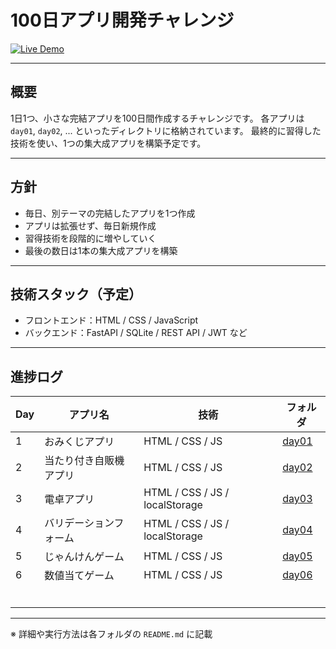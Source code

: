 # 100日アプリ開発チャレンジ

[![Live Demo](https://img.shields.io/badge/%F0%9F%9A%80-LiveDemo-blue?logo=github)](https://rrr-bit00.github.io/100-days-app-challenge/)

---

## 概要

1日1つ、小さな完結アプリを100日間作成するチャレンジです。
各アプリは `day01`, `day02`, ... といったディレクトリに格納されています。
最終的に習得した技術を使い、1つの集大成アプリを構築予定です。

---

## 方針

- 毎日、別テーマの完結したアプリを1つ作成
- アプリは拡張せず、毎日新規作成
- 習得技術を段階的に増やしていく
- 最後の数日は1本の集大成アプリを構築

---

## 技術スタック（予定）

- フロントエンド：HTML / CSS / JavaScript
- バックエンド：FastAPI / SQLite / REST API / JWT など

---

## 進捗ログ

| Day | アプリ名 | 技術 | フォルダ |
|-----|----------|------|----------|
| 1 | おみくじアプリ | HTML / CSS / JS | [day01](./day01) |
| 2 | 当たり付き自販機アプリ | HTML / CSS / JS | [day02](./day02) |
| 3 | 電卓アプリ | HTML / CSS / JS / localStorage | [day03](./day03) |
| 4 | バリデーションフォーム | HTML / CSS / JS / localStorage| [day04](./day04) |
| 5 | じゃんけんゲーム | HTML / CSS / JS | [day05](./day05) |
| 6 | 数値当てゲーム | HTML / CSS / JS | [day06](./day06) |
|   |           |                                |                  |
|   |           |                                |                  |
|   |           |                                |                  |
|   |           |                                |                  |
|   |           |                                |                  |
|   |           |                                |                  |

---

※ 詳細や実行方法は各フォルダの `README.md` に記載
